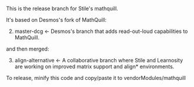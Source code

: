 This is the release branch for Stile's mathquill.

It's based on Desmos's fork of MathQuill:

2. master-dcg <- Desmos's branch that adds read-out-loud capabilities to MathQuill.

and then merged:

3. align-alternative <- A collaborative branch where Stile and Learnosity are working on improved matrix support and align\* environments.

To release, minify this code and copy/paste it to vendorModules/mathquill

